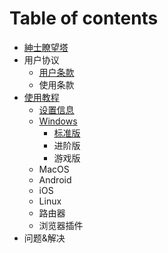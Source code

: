 # Table of contents

* [紳士瞭望塔](README.md)
* 用户协议
  * [用户条款](rule/tos.md)
  * 使用条款
* [使用教程](shi-yong-jiao-cheng/README.md)
  * [设置信息](shi-yong-jiao-cheng/she-zhi-xin-xi.md)
  * [Windows](shi-yong-jiao-cheng/windows/README.md)
    * [标准版](shi-yong-jiao-cheng/windows/biao-zhun-ban.md)
    * 进阶版
    * 游戏版
  * MacOS
  * Android
  * iOS
  * Linux
  * 路由器
  * 浏览器插件
* 问题&解决

